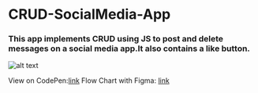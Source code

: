 # CRUD-SocialMedia-App
### This app implements CRUD using JS to post and delete messages on a social media app.It also contains a like button.
![alt text](https://cdn.myportfolio.com/09ab80af-6638-485d-9a0e-fc8b193a105a/a7b10a3a-7762-4fad-8585-059a8737a06a_rw_1200.png?h=ea12dcdde64944cca5e8c9c3279d0c88 "App Img")

View on CodePen:[link](https://codepen.io/ineso1984/pen/WNMGJrZ)
Flow Chart with Figma: [link](https://www.figma.com/file/mAfcADhaU44ms9SUyC0sXg/CRUD-SOCIAL-MEDIA-APP?node-id=2%3A3)
